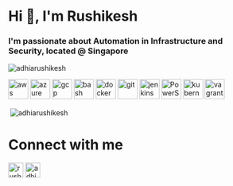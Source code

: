 <h1 align="left">Hi 👋, I'm Rushikesh</h1>
<h3 align="left">I'm passionate about Automation in Infrastructure and Security, located @ Singapore</h3>

<p align="left"> <img src="https://komarev.com/ghpvc/?username=adhiarushikesh" alt="adhiarushikesh" /> </p>
<p align="left"><img src="https://devicons.github.io/devicon/devicon.git/icons/amazonwebservices/amazonwebservices-original-wordmark.svg" alt="aws" width="40" height="40"/> <img src="https://www.vectorlogo.zone/logos/microsoft_azure/microsoft_azure-icon.svg" alt="azure" width="40" height="40"/> <img src="https://www.vectorlogo.zone/logos/google_cloud/google_cloud-icon.svg" alt="gcp" width="40" height="40"/> <img src="https://www.vectorlogo.zone/logos/git-scm/git-scm-icon.svg" 
src="https://www.vectorlogo.zone/logos/gnu_bash/gnu_bash-icon.svg" alt="bash" width="40" height="40"/> <img src="https://devicons.github.io/devicon/devicon.git/icons/docker/docker-original-wordmark.svg" alt="docker" width="40" height="40"/> <img alt="git" width="40" height="40"/> <img src="https://www.vectorlogo.zone/logos/jenkins/jenkins-icon.svg" alt="jenkins" width="40" height="40"/> <img src="https://www.vectorlogo.zone/logos/kubernetes/kubernetes-icon.svg <img 
src="" alt="PowerShell" width="40" height="40"/> <img src="https://img.icons8.com/ios/50/000000/powershell.png"  <img
alt="kubernetes" width="40" height="40"/> <img src="https://www.vectorlogo.zone/logos/vagrantup/vagrantup-icon.svg" alt="vagrant" width="40" height="40"/></p><p><img align="left" 
 
<p>&nbsp;<img align="center" src="https://github-readme-stats.vercel.app/api?username=adhiarushikesh&show_icons=true" alt="adhiarushikesh" /></p>


<h1 align="left">Connect with me </h1>
<p align="left">
<a href="https://linkedin.com/in/rushikesh-adhia" target="blank"><img align="center" src="https://cdn.jsdelivr.net/npm/simple-icons@3.0.1/icons/linkedin.svg" alt="rushikesh-adhia" height="30" width="30" /></a>
<a href="https://twitter.com/adhiarushikesh" target="blank"><img align="center" src="https://cdn.jsdelivr.net/npm/simple-icons@3.0.1/icons/twitter.svg" alt="adhiarushikesh" height="30" width="30" /></a>

  
  
</p>


[webdevplaylist]: https://github.com/adhiarushikesh/adhiarushikesh
[linkedin]: https://www.linkedin.com/in/rushikesh-adhia/
